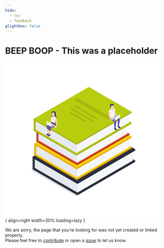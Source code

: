 ```yaml
---
hide:
  - toc
  - feedback
glightbox: false
---
```


# BEEP BOOP - This was a placeholder

![Documentation](/assets/images/bookstack.svg){ align=right width=30% loading=lazy }

We are sorry, the page that you're looking for was not yet created or linked properly.  
Please feel free to [contribute](/contribute) or open a [issue]({{config.repo_url}}/issues) to let us know.
